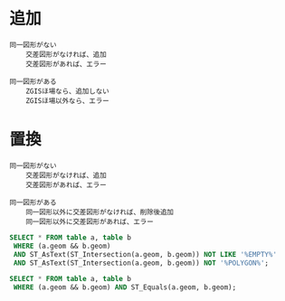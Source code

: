 # 追加
	同一図形がない
		交差図形がなければ、追加
		交差図形があれば、エラー

	同一図形がある
		ZGISほ場なら、追加しない
		ZGISほ場以外なら、エラー

# 置換
	同一図形がない
		交差図形がなければ、追加
		交差図形があれば、エラー

	同一図形がある
		同一図形以外に交差図形がなければ、削除後追加
		同一図形以外に交差図形があれば、エラー

```sql
SELECT * FROM table a, table b
 WHERE (a.geom && b.geom)
 AND ST_AsText(ST_Intersection(a.geom, b.geom)) NOT LIKE '%EMPTY%'
 AND ST_AsText(ST_Intersection(a.geom, b.geom)) NOT '%POLYGON%';

SELECT * FROM table a, table b
 WHERE (a.geom && b.geom) AND ST_Equals(a.geom, b.geom);
```
